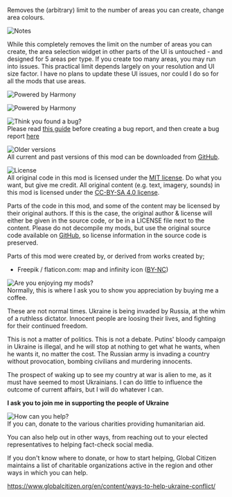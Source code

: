 Removes the (arbitrary) limit to the number of areas you can create, change area colours.

![Notes](https://headers.karel-kroeze.nl/title/Notes.png)  

While this completely removes the limit on the number of areas you can create, the area selection widget in other parts of the UI is untouched - and designed for 5 areas per type. If you create too many areas, you may run into issues. This practical limit depends largely on your resolution and UI size factor. I have no plans to update these UI issues, nor could I do so for all the mods that use areas.

![Powered by Harmony](https://headers.karel-kroeze.nl/title/Powered%20by%20Harmony.png)  

![Powered by Harmony](https://raw.githubusercontent.com/pardeike/Harmony/master/HarmonyLogo.png)

![Think you found a bug?](https://headers.karel-kroeze.nl/title/Think%20you%20found%20a%20bug%3F.png)  
Please read [this guide](http://steamcommunity.com/sharedfiles/filedetails/?id=725234314) before creating a bug report,
and then create a bug report [here](https://github.com/fluffy-mods/AreaUnlocker/issues)

![Older versions](https://headers.karel-kroeze.nl/title/Older%20versions.png)  
All current and past versions of this mod can be downloaded from [GitHub](https://github.com/fluffy-mods/AreaUnlocker/releases).

![License](https://headers.karel-kroeze.nl/title/License.png)  
All original code in this mod is licensed under the [MIT license](https://opensource.org/licenses/MIT). Do what you want, but give me credit.
All original content (e.g. text, imagery, sounds) in this mod is licensed under the [CC-BY-SA 4.0 license](http://creativecommons.org/licenses/by-sa/4.0/).

Parts of the code in this mod, and some of the content may be licensed by their original authors. If this is the case, the original author & license will either be given in the source code, or be in a LICENSE file next to the content. Please do not decompile my mods, but use the original source code available on [GitHub](https://github.com/fluffy-mods/AreaUnlocker/), so license information in the source code is preserved.

Parts of this mod were created by, or derived from works created by;
- Freepik / flaticon.com: map and infinity icon ([BY-NC](https://www.freepik.com/))


![Are you enjoying my mods?](https://headers.karel-kroeze.nl/title/Are%20you%20enjoying%20my%20mods%3F.png)  
Normally, this is where I ask you to show you appreciation by buying me a coffee.

These are not normal times. Ukraine is being invaded by Russia, at the whim of a ruthless dictator. Innocent people are loosing their lives, and fighting for their continued freedom.

This is not a matter of politics. This is not a debate. Putins' bloody campaign in Ukraine is illegal, and he will stop at nothing to get what he wants, when he wants it, no matter the cost. The Russian army is invading a country without provocation, bombing civilians and murdering innocents.

The prospect of waking up to see my country at war is alien to me, as it must have seemed to most Ukrainians. I can do little to influence the outcome of current affairs, but I will do whatever I can.

**I ask you to join me in supporting the people of Ukraine**

![How can you help?](https://headers.karel-kroeze.nl/title/How%20can%20you%20help%3F.png)  
If you can, donate to the various charities providing humanitarian aid. 

You can also help out in other ways, from reaching out to your elected representatives to helping fact-check social media. 

If you don't know where to donate, or how to start helping, Global Citizen maintains a list of charitable organizations active in the region and other ways in which you can help. 

<https://www.globalcitizen.org/en/content/ways-to-help-ukraine-conflict/>
